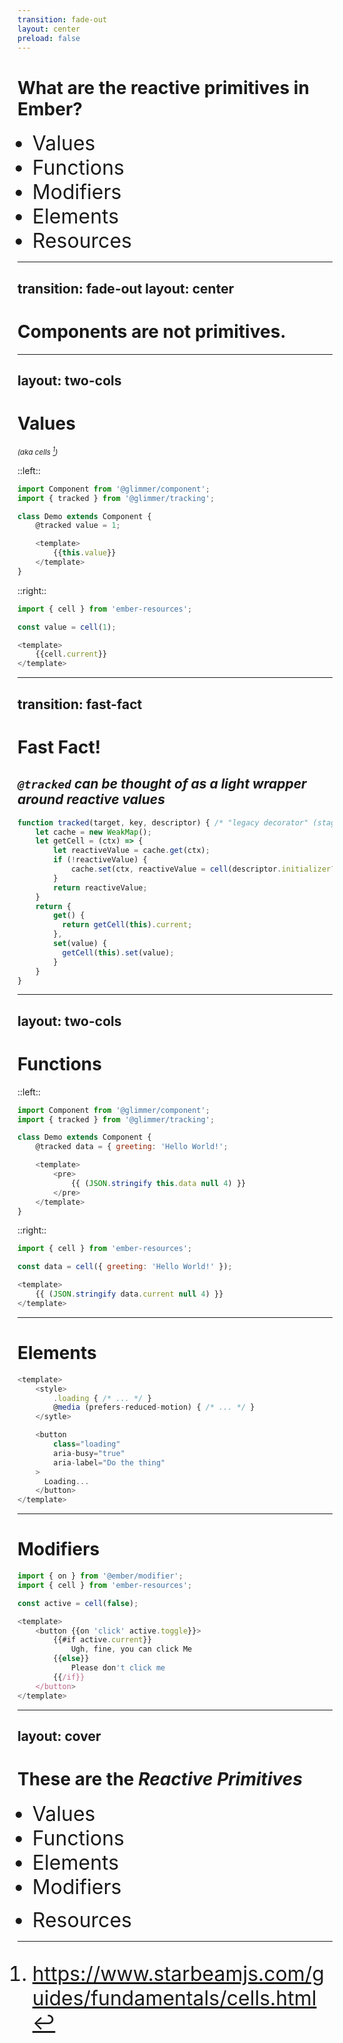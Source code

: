 ```yaml
---
transition: fade-out
layout: center
preload: false
---
```


<style>
    .display-list li {
        font-size: 2rem;
    }
</style>

<h1 
   v-motion
  :initial="{ y: 150 }"
  :enter="{ 
    y: 0,
    transition: {
      delay: 1500,
    },
  }"
>What are the reactive primitives in Ember?</h1>

<ul class="display-list">
    <li v-click>Values</li>
    <li v-click>Functions</li>
    <li v-click>Modifiers</li>
    <li v-click>Elements</li>
    <li v-click>Resources</li>
</ul>

<!--
What are the reactive primitives?

(wait ~1s)

(Click through each one)

- Values (or cells)
- Functions
- Modifiers
- Elements
... and
- Resources

Ok, so what do I mean by these being primitives?

-->

---
transition: fade-out
layout: center
---

# Components are not primitives.

<!--

Components are not primitives.

They wrappers of the primitives.
Components wrap one or more
values, functions, modifiers, elements, and resources
and components cannot alone, without these primitives.

However each of the primitives can be used and defined in isolation.
-->

---
layout: two-cols
---

# Values

<small class="related-note">_(aka cells [^starbeam])_</small>

::left::

<div>

```js {all|5,8}
import Component from '@glimmer/component';
import { tracked } from '@glimmer/tracking';

class Demo extends Component {
	@tracked value = 1;

	<template>
		{{this.value}}
	</template>
}
```

</div>

::right::

<div v-click="2">

```js {all|all|3,6}
import { cell } from 'ember-resources';

const value = cell(1);

<template>
	{{cell.current}}
</template>
```

</div>

[^starbeam]: https://www.starbeamjs.com/guides/fundamentals/cells.html

<!-- 
Values are identifiable (!!click) via `@tracked` property,

!!click

values can also be used in class-less components. 
(!!click)

((( REVIEW DAY OF -- how much have folks heard about starbeam? )))

Here, a cell is a reactive value, like in starbeam.

-->

---
transition: fast-fact
---

<div class="fast-fact">

# <fa-angle-double-right /> Fast Fact! <fa-angle-double-right />

</div>

## _`@tracked` can be thought of as a light wrapper around reactive values_

```js {all|11-16}
function tracked(target, key, descriptor) { /* "legacy decorator" (stage 1) */
	let cache = new WeakMap();
	let getCell = (ctx) => {
		let reactiveValue = cache.get(ctx);
		if (!reactiveValue) {
			cache.set(ctx, reactiveValue = cell(descriptor.initializer?.()));
		}
		return reactiveValue;
	}
	return {
		get() {
		  return getCell(this).current;
		},
		set(value) {
		  getCell(this).set(value);
		}
	}
}
```

<!--

The `@tracked` decorator could be thought of as a small wrapper
around reactive values.

!! click

The decorator only needs to provide native getter/setter functionality
around the "reactive API".

--

This is not the real implementation,
but I think it could be -- or very close to this, conceptually.

-->

---
layout: two-cols
---

# Functions

::left::

```js {all|9}
import Component from '@glimmer/component';
import { tracked } from '@glimmer/tracking';

class Demo extends Component {
	@tracked data = { greeting: 'Hello World!';

	<template>
		<pre>
			{{ (JSON.stringify this.data null 4) }}
		</pre>
	</template>
}
```

::right::

```js {all|6}
import { cell } from 'ember-resources';

const data = cell({ greeting: 'Hello World!' });

<template>
	{{ (JSON.stringify data.current null 4) }}
</template>
```

<!--

In both of these examples, 

[[ click twice (to highlight the function lines) ]]

JSON.stringify is a function that many of us are familiar with.
Since Ember 4.5 (released a little more than 12 months ago) plain functions are natively supported.
A lot more options open up to uss and we are less constrained to the framework.

-->

---

# Elements

```js
<template>
	<style>
		.loading { /* ... */ }
		@media (prefers-reduced-motion) { /* ... */ }
	</sytle>

	<button 
		class="loading" 
		aria-busy="true" 
		aria-label="Do the thing"
	>
	  Loading...
	</button>
</template>
```

<!-- 
I consider elements a primitive, because Ember supports *all* HTML 

!! click 

...its elements...
...and its properties

Which I think is important because it means we can refer to The MDN Docs.
-->

---

# Modifiers

```js
import { on } from '@ember/modifier';
import { cell } from 'ember-resources';

const active = cell(false);

<template>
	<button {{on 'click' active.toggle}}>
		{{#if active.current}}
			Ugh, fine, you can click Me
		{{else}}
			Please don't click me 
		{{/if}}
	</button>
</template>
```

<!--
  Modifiers are not only a primitive in ember, I think they are a key 
  *missing* primitive in other frameworks.
-->

---
layout: cover
---

<style>
  li { font-size: 2rem; }
</style>

# These are the _Reactive Primitives_

- Values
- Functions
- Elements
- Modifiers

<div v-click>

- Resources

</div>

<!-- 
In Summary, these are the primitives.

!!click 

and then Resources are what we'll cover going forward!
Let's get in to it.
-->